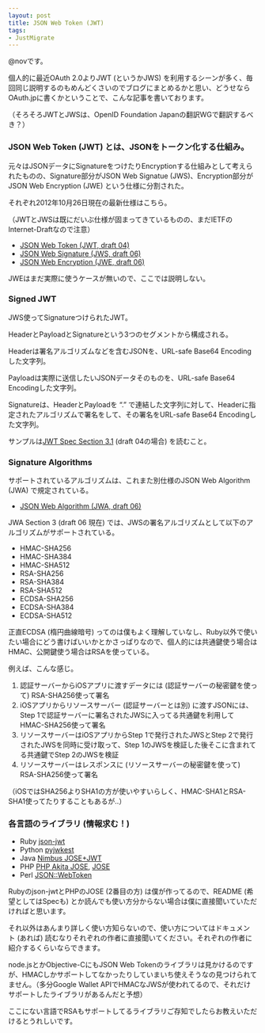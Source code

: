```yaml
---
layout: post
title: JSON Web Token (JWT)
tags:
- JustMigrate
---
```

<p>@novです。</p>
<p>個人的に最近OAuth 2.0よりJWT (というかJWS) を利用するシーンが多く、毎回同じ説明するのもめんどくさいのでブログにまとめるかと思い、どうせならOAuth.jpに書くかということで、こんな記事を書いております。</p>
<p>（そろそろJWTとJWSは、OpenID Foundation Japanの翻訳WGで翻訳するべき？）</p>
<h3>JSON Web Token (JWT) とは、JSONをトークン化する仕組み。</h3>
<p>元々はJSONデータにSignatureをつけたりEncryptionする仕組みとして考えられたものの、Signature部分がJSON Web Signatue (JWS)、Encryption部分がJSON Web Encryption (JWE) という仕様に分割された。</p>
<p>それぞれ2012年10月26日現在の最新仕様はこちら。</p>
<p>（JWTとJWSは既にだいぶ仕様が固まってきているものの、まだIETFのInternet-Draftなので注意）</p>
<ul><li><a href="http://tools.ietf.org/html/draft-ietf-oauth-json-web-token-04">JSON Web Token (JWT, draft 04)</a></li>
<li><a href="http://tools.ietf.org/html/draft-ietf-jose-json-web-signature-06">JSON Web Signature (JWS, draft 06)</a></li>
<li><a href="http://tools.ietf.org/html/draft-ietf-jose-json-web-encryption-06">JSON Web Encryption (JWE, draft 06)</a></li>
</ul><p>JWEはまだ実際に使うケースが無いので、ここでは説明しない。</p>
<h3>Signed JWT</h3>
<p>JWS使ってSignatureつけられたJWT。</p>
<p>HeaderとPayloadとSignatureという3つのセグメントから構成される。</p>
<p>Headerは署名アルゴリズムなどを含むJSONを、URL-safe Base64 Encodingした文字列。</p>
<p>Payloadは実際に送信したいJSONデータそのものを、URL-safe Base64 Encodingした文字列。</p>
<p>Signatureは、HeaderとPayloadを &#8220;.&#8221; で連結した文字列に対して、Headerに指定されたアルゴリズムで署名をして、その署名をURL-safe Base64 Encodingした文字列。</p>
<p>サンプルは<a href="http://tools.ietf.org/html/draft-ietf-oauth-json-web-token-04#section-3.1">JWT Spec Section 3.1</a> (draft 04の場合) を読むこと。</p>
<h3>Signature Algorithms</h3>
<p>サポートされているアルゴリズムは、これまた別仕様のJSON Web Algorithm (JWA) で規定されている。</p>
<ul><li><a href="http://tools.ietf.org/html/draft-ietf-jose-json-web-algorithms-06">JSON Web Algorithm (JWA, draft 06)</a></li>
</ul><p>JWA Section 3 (draft 06 現在) では、JWSの署名アルゴリズムとして以下のアルゴリズムがサポートされている。</p>
<ul><li>HMAC-SHA256</li>
<li>HMAC-SHA384</li>
<li>HMAC-SHA512</li>
<li>RSA-SHA256</li>
<li>RSA-SHA384</li>
<li>RSA-SHA512</li>
<li>ECDSA-SHA256</li>
<li>ECDSA-SHA384</li>
<li>ECDSA-SHA512</li>
</ul><p>正直ECDSA (楕円曲線暗号) ってのは僕もよく理解していなし、Ruby以外で使いたい場合にどう書けばいいかとかさっぱりなので、個人的には共通鍵使う場合はHMAC、公開鍵使う場合はRSAを使っている。</p>
<p>例えば、こんな感じ。</p>
<ol><li>認証サーバーからiOSアプリに渡すデータには (認証サーバーの秘密鍵を使って) RSA-SHA256使って署名</li>
<li>iOSアプリからリソースサーバー (認証サーバーとは別) に渡すJSONには、Step 1で認証サーバーに署名されたJWSに入ってる共通鍵を利用してHMAC-SHA256使って署名</li>
<li>リソースサーバーはiOSアプリからStep 1で発行されたJWSとStep 2で発行されたJWSを同時に受け取って、Step 1のJWSを検証した後そこに含まれてる共通鍵でStep 2のJWSを検証</li>
<li>リソースサーバーはレスポンスに (リソースサーバーの秘密鍵を使って) RSA-SHA256使って署名</li>
</ol><p>（iOSではSHA256よりSHA1の方が使いやすいらしく、HMAC-SHA1とRSA-SHA1使ってたりすることもあるが..）</p>
<h3>各言語のライブラリ (情報求む！)</h3>
<ul><li><span>Ruby </span><a href="https://github.com/nov/json-jwt">json-jwt</a></li>
<li><span>Python </span><a href="https://github.com/rohe/pyjwkest">pyjwkest</a></li>
<li><span>Java </span><a href="https://bitbucket.org/nimbusds/nimbus-jose-jwt/wiki/Home">Nimbus JOSE+JWT</a></li>
<li><span>PHP </span><a href="https://github.com/ritou/php-Akita_JOSE">PHP Akita JOSE</a><span>,</span><span> </span><a href="https://github.com/nov/jose-php">JOSE</a></li>
<li><span>Perl </span><a href="https://github.com/xaicron/p5-JSON-WebToken">JSON::WebToken</a></li>
</ul><p>Rubyのjson-jwtとPHPのJOSE (2番目の方) は僕が作ってるので、README (希望としてはSpecも) とか読んでも使い方分からない場合は僕に直接聞いていただければと思います。</p>
<p>それ以外はあんまり詳しく使い方知らないので、使い方についてはドキュメント (あれば) 読むなりそれぞれの作者に直接聞いてください。それぞれの作者に紹介するくらいならできます。</p>
<p>node.jsとかObjective-CにもJSON Web Tokenのライブラリは見かけるのですが、HMACしかサポートしてなかったりしていまいち使えそうなの見つけられてません。（多分Google Wallet APIでHMACなJWSが使われてるので、それだけサポートしたライブラリがあるんだと予想）</p>
<p>ここにない言語でRSAもサポートしてるライブラリご存知でしたらお教えいただけるとうれしいです。</p>
